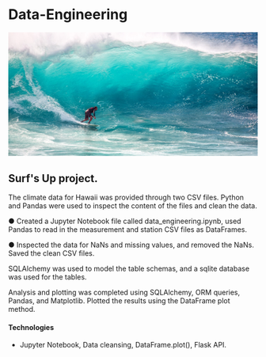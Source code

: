 # Data-Engineering

![Surf's Up](surfs_up.png)

## Surf's Up project.

The climate data for Hawaii was provided through two CSV files. Python and Pandas were used to inspect the content of the files and clean the data.

●     Created a Jupyter Notebook file called data_engineering.ipynb, used Pandas to read in the measurement and station CSV files as DataFrames.

●     Inspected the data for NaNs and missing values, and removed the NaNs.  Saved the  clean CSV files.

SQLAlchemy was used to model the table schemas, and a sqlite database was used for the tables. 

Analysis and plotting was completed using SQLAlchemy, ORM queries, Pandas, and Matplotlib.  Plotted the results using the DataFrame plot method.



#### Technologies

- Jupyter Notebook, Data cleansing, DataFrame.plot(), Flask API.

